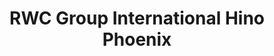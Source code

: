 ---
title: "RWC Group International Hino Phoenix"
url: /phoenix/rwc-group-international-hino-phoenix/
shop: car
---